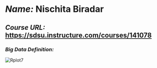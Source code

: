 # *Name:* Nischita Biradar

## *Course URL:* **https://sdsu.instructure.com/courses/141078**

### *Big Data Definition:* 

![Rplot7](https://github.com/nischitabiradar/BDA594-Nischita/assets/143463343/6fe1904c-517c-40be-8d79-a03865b60e13)

